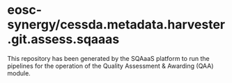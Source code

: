 # eosc-synergy/cessda.metadata.harvester.git.assess.sqaaas
This repository has been generated by the SQAaaS platform to run the pipelines
for the operation of the
Quality Assessment & Awarding (QAA)
module.